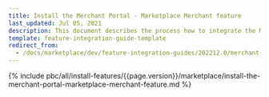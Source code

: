 ```yaml
---
title: Install the Merchant Portal - Marketplace Merchant feature
last_updated: Jul 05, 2021
description: This document describes the process how to integrate the Marketplace Merchant into the Spryker  Merchant Portal.
template: feature-integration-guide-template
redirect_from:
  - /docs/marketplace/dev/feature-integration-guides/202212.0/merchant-portal-marketplace-merchant-feature-integration.html
---
```


{% include pbc/all/install-features/{{page.version}}/marketplace/install-the-merchant-portal-marketplace-merchant-feature.md %} <!-- To edit, see /_includes/pbc/all/install-features/202212.0/marketplace/install-the-merchant-portal-marketplace-merchant-feature.md -->
